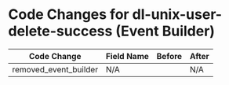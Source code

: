 # Code Changes for dl-unix-user-delete-success (Event Builder)

| Code Change | Field Name | Before | After |
|-------------|------------|--------|-------|
| removed_event_builder | N/A |  | N/A |